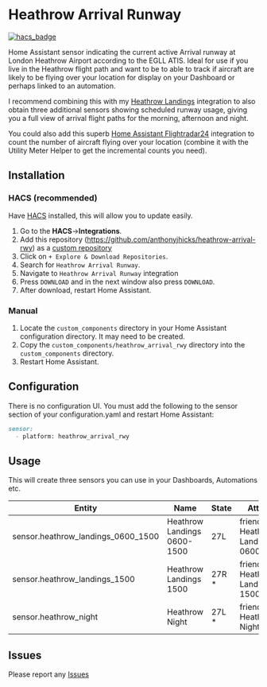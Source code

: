 # Heathrow Arrival Runway
[![hacs_badge](https://img.shields.io/badge/HACS-Default-orange.svg)](https://github.com/hacs/integration)

Home Assistant sensor indicating the current active Arrival runway at London Heathrow Airport according to the EGLL ATIS. Ideal for use if you live in the Heathrow flight path and want to be to able to track if aircraft are likely to be flying over your location for display on your Dashboard or perhaps linked to an automation.

I recommend combining this with my [Heathrow Landings](http://github.com/anthonyjhicks/heathrow-landings) integration to also obtain three additional sensors showing scheduled runway usage, giving you a full view of arrival flight paths for the morning, afternoon and night.

You could also add this superb [Home Assistant Flightradar24](https://github.com/AlexandrErohin/home-assistant-flightradar24) integration to count the number of aircraft flying over your location (combine it with the Utility Meter Helper to get the incremental counts you need).

## Installation

### HACS (recommended)

Have [HACS](https://hacs.xyz/) installed, this will allow you to update easily.

1. Go to the <b>HACS</b>-><b>Integrations</b>.
2. Add this repository (https://github.com/anthonyjhicks/heathrow-arrival-rwy) as a [custom repository](https://hacs.xyz/docs/faq/custom_repositories/)
3. Click on `+ Explore & Download Repositories`.
4. Search for `Heathrow Arrival Runway`. 
5. Navigate to `Heathrow Arrival Runway` integration 
6. Press `DOWNLOAD` and in the next window also press `DOWNLOAD`. 
7. After download, restart Home Assistant.

### Manual

1. Locate the `custom_components` directory in your Home Assistant configuration directory. It may need to be created.
2. Copy the `custom_components/heathrow_arrival_rwy` directory into the `custom_components` directory.
3. Restart Home Assistant.

## Configuration

There is no configuration UI.  You must add the following to the sensor section of your configuration.yaml and restart Home Assistant:

```markdown
sensor:
  - platform: heathrow_arrival_rwy
```

## Usage

This will create three sensors you can use in your Dashboards, Automations etc.

| Entity | Name | State | Attributes |
| -- | -- | -- | -- |
| sensor.heathrow_landings_0600_1500 | Heathrow Landings 0600-1500 | 27L | friendly_name: Heathrow Landings 0600-1500 |
| sensor.heathrow_landings_1500 | Heathrow Landings 1500 | 27R * |	friendly_name: Heathrow Landings 1500 | 
| sensor.heathrow_night | Heathrow Night | 27L * | friendly_name: Heathrow Night |

## Issues

Please report any [Issues](http://github.com/anthonyjhicks/heathrow-landings/issues)
